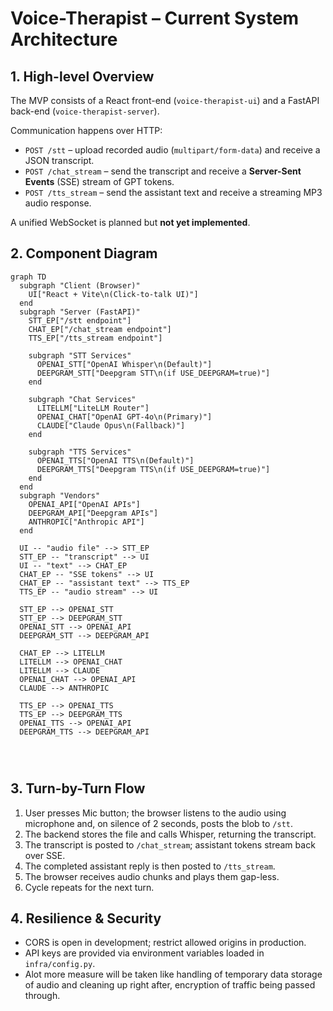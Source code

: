 # Voice-Therapist – Current System Architecture

## 1. High-level Overview
The MVP consists of a React front-end (`voice-therapist-ui`) and a FastAPI back-end (`voice-therapist-server`).

Communication happens over HTTP:

* `POST /stt` – upload recorded audio (`multipart/form-data`) and receive a JSON transcript.
* `POST /chat_stream` – send the transcript and receive a **Server-Sent Events** (SSE) stream of GPT tokens.
* `POST /tts_stream` – send the assistant text and receive a streaming MP3 audio response.

A unified WebSocket is planned but **not yet implemented**.

## 2. Component Diagram
```mermaid
graph TD
  subgraph "Client (Browser)"
    UI["React + Vite\n(Click-to-talk UI)"]
  end
  subgraph "Server (FastAPI)"
    STT_EP["/stt endpoint"]
    CHAT_EP["/chat_stream endpoint"]
    TTS_EP["/tts_stream endpoint"]
    
    subgraph "STT Services"
      OPENAI_STT["OpenAI Whisper\n(Default)"]
      DEEPGRAM_STT["Deepgram STT\n(if USE_DEEPGRAM=true)"]
    end
    
    subgraph "Chat Services"
      LITELLM["LiteLLM Router"]
      OPENAI_CHAT["OpenAI GPT-4o\n(Primary)"]
      CLAUDE["Claude Opus\n(Fallback)"]
    end
    
    subgraph "TTS Services"
      OPENAI_TTS["OpenAI TTS\n(Default)"]
      DEEPGRAM_TTS["Deepgram TTS\n(if USE_DEEPGRAM=true)"]
    end
  end
  subgraph "Vendors"
    OPENAI_API["OpenAI APIs"]
    DEEPGRAM_API["Deepgram APIs"]
    ANTHROPIC["Anthropic API"]
  end

  UI -- "audio file" --> STT_EP
  STT_EP -- "transcript" --> UI
  UI -- "text" --> CHAT_EP
  CHAT_EP -- "SSE tokens" --> UI
  CHAT_EP -- "assistant text" --> TTS_EP
  TTS_EP -- "audio stream" --> UI

  STT_EP --> OPENAI_STT
  STT_EP --> DEEPGRAM_STT
  OPENAI_STT --> OPENAI_API
  DEEPGRAM_STT --> DEEPGRAM_API
  
  CHAT_EP --> LITELLM
  LITELLM --> OPENAI_CHAT
  LITELLM --> CLAUDE
  OPENAI_CHAT --> OPENAI_API
  CLAUDE --> ANTHROPIC
  
  TTS_EP --> OPENAI_TTS
  TTS_EP --> DEEPGRAM_TTS
  OPENAI_TTS --> OPENAI_API
  DEEPGRAM_TTS --> DEEPGRAM_API




```


## 3. Turn-by-Turn Flow
1. User presses Mic button; the browser listens to the audio using microphone and, on silence of 2 seconds, posts the blob to `/stt`.
2. The backend stores the file and calls Whisper, returning the transcript.
3. The transcript is posted to `/chat_stream`; assistant tokens stream back over SSE.
4. The completed assistant reply is then posted to `/tts_stream`.
5. The browser receives audio chunks and plays them gap-less.
6. Cycle repeats for the next turn.

## 4. Resilience & Security
* CORS is open in development; restrict allowed origins in production.
* API keys are provided via environment variables loaded in `infra/config.py`. 
* Alot more measure will be taken like handling of temporary data storage of audio and cleaning up right after, encryption of traffic being passed through.
